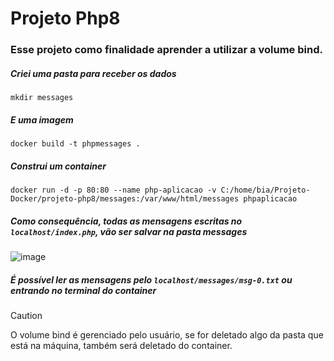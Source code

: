 # Projeto Php8
### Esse projeto como finalidade aprender a utilizar a volume bind.
##### Criei uma pasta para receber os dados
```
mkdir messages
```
##### E uma imagem 
```
docker build -t phpmessages .
```
##### Construi um container
```
docker run -d -p 80:80 --name php-aplicacao -v C:/home/bia/Projeto-Docker/projeto-php8/messages:/var/www/html/messages phpaplicacao
```
##### Como consequência, todas as mensagens escritas no `localhost/index.php`, vão ser salvar na pasta messages
![image](https://github.com/BiancaMalta/Docker/assets/92928037/4b41e7b8-e910-4feb-a5db-524b4761b66a)
##### É possível ler as mensagens pelo `localhost/messages/msg-0.txt` ou entrando no terminal do container
> [!CAUTION]
> O volume bind é gerenciado pelo usuário, se for deletado algo da pasta que está na máquina, também será deletado do container.
